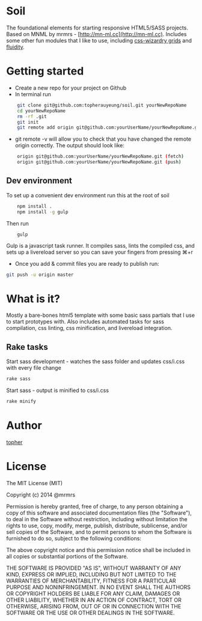 # Soil

The foundational elements for starting responsive HTML5/SASS projects. Based on MNML by mrmrs - [http://mn-ml.cc](http://mn-ml.cc). Includes some other fun modules that I like to use, including [css-wizardry grids](http://csswizardry.com/csswizardry-grids/) and [fluidity](http://fluidity.sexy/).

# Getting started

* Create a new repo for your project on Github
* In terminal run
```bash
    git clone git@github.com:topherauyeung/soil.git yourNewRepoName
    cd yourNewRepoName
    rm -rf .git
    git init
    git remote add origin git@github.com:yourUserName/yourNewRepoName.git
```

* git remote -v will allow you to check that you have changed the remote origin correctly. The output should look like:
```bash
    origin git@github.com:yourUserName/yourNewRepoName.git (fetch)
    origin git@github.com:yourUserName/yourNewRepoName.git (push)
```

## Dev environment
To set up a convenient dev environment run this at the root of soil

```bash
    npm install .
    npm install -g gulp
```

Then run

```
    gulp
```

Gulp is a javascript task runner. It compiles sass, lints the compiled css, and sets up a livereload server so you can save your fingers from pressing ⌘+r

* Once you add & commit files you are ready to publish run:
```bash
git push -u origin master
```

# What is it?

Mostly a bare-bones html5 template with some basic sass partials that
I use to start prototypes with. Also includes automated tasks for
sass compilation, css linting, css minification, and livereload integration.

## Rake tasks

Start sass development - watches the sass folder and updates css/i.css with every file change
```bash
rake sass
```

Start sass - output is minified to css/i.css
```bash
rake minify
```

# Author

[topher](http://dribbble.com/topher)

# License

The MIT License (MIT)

Copyright (c) 2014 @mrmrs

Permission is hereby granted, free of charge, to any person obtaining a copy
of this software and associated documentation files (the "Software"), to deal
in the Software without restriction, including without limitation the rights
to use, copy, modify, merge, publish, distribute, sublicense, and/or sell
copies of the Software, and to permit persons to whom the Software is
furnished to do so, subject to the following conditions:

The above copyright notice and this permission notice shall be included in
all copies or substantial portions of the Software.

THE SOFTWARE IS PROVIDED "AS IS", WITHOUT WARRANTY OF ANY KIND, EXPRESS OR
IMPLIED, INCLUDING BUT NOT LIMITED TO THE WARRANTIES OF MERCHANTABILITY,
FITNESS FOR A PARTICULAR PURPOSE AND NONINFRINGEMENT. IN NO EVENT SHALL THE
AUTHORS OR COPYRIGHT HOLDERS BE LIABLE FOR ANY CLAIM, DAMAGES OR OTHER
LIABILITY, WHETHER IN AN ACTION OF CONTRACT, TORT OR OTHERWISE, ARISING FROM,
OUT OF OR IN CONNECTION WITH THE SOFTWARE OR THE USE OR OTHER DEALINGS IN
THE SOFTWARE.

